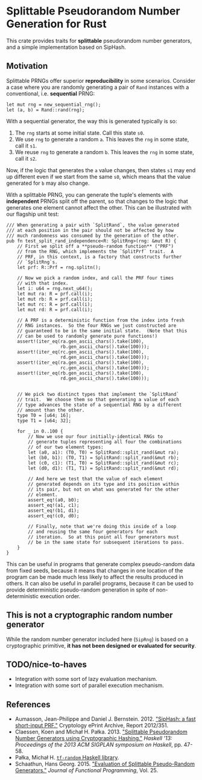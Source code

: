 # Splittable Pseudorandom Number Generation for Rust

This crate provides traits for **splittable** pseudorandom number
generators, and a simple implementation based on SipHash.


## Motivation

Splittable PRNGs offer superior **reproducibility** in some scenarios.
Consider a case where you are randomly generating a pair of `Rand`
instances with a conventional, i.e. **sequential** PRNG:

    let mut rng = new_sequential_rng();
    let (a, b) = Rand::rand(rng);

With a sequential generator, the way this is generated typically is so:

1. The `rng` starts at some initial state.  Call this state `s0`.
2. We use `rng` to generate a random `a`.  This leaves the `rng` in
   some state, call it `s1`.
3. We reuse `rng` to generate a random `b`.  This leaves the `rng` in
   some state, call it `s2`.

Now, if the logic that generates the `a` value changes, then states
`s1` may end up different even if we start from the same `s0`, which
means that the value generated for `b` may also change.

With a splittable PRNG, you can generate the tuple's elements with
**independent** PRNGs split off the parent, so that changes to the
logic that generates one element cannot affect the other.  This can be
illustrated with our flagship unit test:

    /// When generating a pair with `SplitRand`, the value generated
    /// at each position in the pair should not be affected by how
    /// much randomness was consumed by the generation of the other.
    pub fn test_split_rand_independence<R: SplitRng>(rng: &mut R) {
        // First we split off a **pseudo-random function** ("PRF")
        // from the RNG, which implements the `SplitPrf` trait.  A
        // PRF, in this context, is a factory that constructs further
        // `SplitRng`s.
        let prf: R::Prf = rng.splitn();

        // Now we pick a random index, and call the PRF four times
        // with that index.
        let i: u64 = rng.next_u64();
        let mut ra: R = prf.call(i);
        let mut rb: R = prf.call(i);
        let mut rc: R = prf.call(i);
        let mut rd: R = prf.call(i);

        // A PRF is a deterministic function from the index into fresh
        // RNG instances.  So the four RNGs we just constructed are
        // guaranteed to be in the same initial state.  (Note that this
        // can be used to randomly generate pure functions!)
        assert!(iter_eq(ra.gen_ascii_chars().take(100),
                        rb.gen_ascii_chars().take(100)));
        assert!(iter_eq(rc.gen_ascii_chars().take(100),
                        rd.gen_ascii_chars().take(100)));
        assert!(iter_eq(ra.gen_ascii_chars().take(100),
                        rc.gen_ascii_chars().take(100)));
        assert!(iter_eq(rb.gen_ascii_chars().take(100),
                        rd.gen_ascii_chars().take(100)));


        // We pick two distinct types that implement the `SplitRand`
        // trait.  We choose them so that generating a value of each
        // type advances the state of a sequential RNG by a different
        // amount than the other.
        type T0 = [u64; 16];
        type T1 = [u64; 32];

        for _ in 0..100 {
            // Now we use our four initially-identical RNGs to
            // generate tuples representing all four the combinations
            // of our two element types:
            let (a0, a1): (T0, T0) = SplitRand::split_rand(&mut ra);
            let (b0, b1): (T0, T1) = SplitRand::split_rand(&mut rb);
            let (c0, c1): (T1, T0) = SplitRand::split_rand(&mut rc);
            let (d0, d1): (T1, T1) = SplitRand::split_rand(&mut rd);
            
            // And here we test that the value of each element
            // generated depends on its type and its position within
            // its pair, but not on what was generated for the other
            // element.
            assert_eq!(a0, b0);
            assert_eq!(a1, c1);
            assert_eq!(b1, d1);
            assert_eq!(c0, d0);

            // Finally, note that we're doing this inside of a loop
            // and reusing the same four generators for each
            // iteration.  So at this point all four generators must
            // be in the same state for subsequent iterations to pass.
        }
    }

This can be useful in programs that generate complex pseudo-random
data from fixed seeds, because it means that changes in one location
of the program can be made much less likely to affect the results
produced in others.  It can also be useful in parallel programs,
because it can be used to provide deterministic pseudo-random
generation in spite of non-deterministic execution order.


## This is not a cryptographic random number generator

While the random number generator included here (`SipRng`) is based on
a cryptographic primitive, **it has not been designed or evaluated for
security**.


## TODO/nice-to-haves

* Integration with some sort of lazy evaluation mechanism.
* Integration with some sort of parallel execution mechanism.

## References

* Aumasson, Jean-Philippe and Daniel J. Bernstein.  2012.
  ["SipHash: a fast short-input PRF."](https://eprint.iacr.org/2012/351)
  Cryptology ePrint Archive, Report 2012/351.
* Claessen, Koen and Michał H. Pałka.  2013.  ["Splittable
  Pseudorandom Number Generators using Cryptographic
  Hashing."](http://publications.lib.chalmers.se/records/fulltext/183348/local_183348.pdf)
  *Haskell '13: Proceedings of the 2013 ACM SIGPLAN symposium on
  Haskell*, pp. 47-58.
* Pałka, Michał H.
  [`tf-random` Haskell library](https://hackage.haskell.org/package/tf-random).
* Schaathun, Hans Georg.  2015.
  ["Evaluation of Splittable Pseudo-Random Generators."](http://www.hg.schaathun.net/research/Papers/hgs2015jfp.pdf)
  *Journal of Functional Programming*, Vol. 25.
